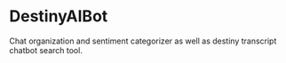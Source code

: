 # DestinyAIBot

Chat organization and sentiment categorizer as well as destiny transcript chatbot search tool.